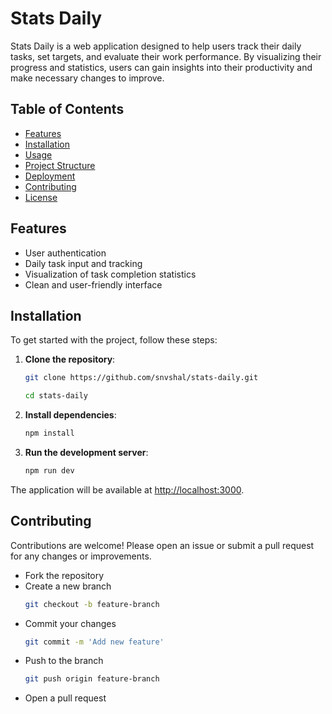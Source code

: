 # Stats Daily

Stats Daily is a web application designed to help users track their daily tasks, set targets, and evaluate their work performance. By visualizing their progress and statistics, users can gain insights into their productivity and make necessary changes to improve.

## Table of Contents

- [Features](#features)
- [Installation](#installation)
- [Usage](#usage)
- [Project Structure](#project-structure)
- [Deployment](#deployment)
- [Contributing](#contributing)
- [License](#license)

## Features

- User authentication
- Daily task input and tracking
- Visualization of task completion statistics
- Clean and user-friendly interface

## Installation

To get started with the project, follow these steps:

1. **Clone the repository**:

   ```bash
   git clone https://github.com/snvshal/stats-daily.git

   cd stats-daily
   ```

2. **Install dependencies**:

   ```bash
   npm install
   ```

3. **Run the development server**:
   ```bash
   npm run dev
   ```

The application will be available at [http://localhost:3000](http://localhost:3000).

## Contributing

Contributions are welcome! Please open an issue or submit a pull request for any changes or improvements.

- Fork the repository
- Create a new branch
  ```bash
  git checkout -b feature-branch
  ```
- Commit your changes
  ```bash
  git commit -m 'Add new feature'
  ```
- Push to the branch
  ```bash
  git push origin feature-branch
  ```
- Open a pull request

